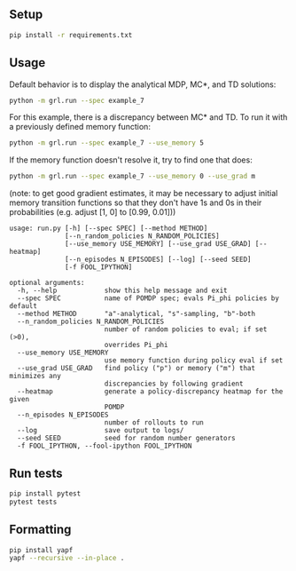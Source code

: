 ## Setup
```bash
pip install -r requirements.txt
```

## Usage

Default behavior is to display the analytical MDP, MC*, and TD solutions:
```bash
python -m grl.run --spec example_7
```

For this example, there is a discrepancy between MC* and TD. To run it with a previously defined memory function:
```bash
python -m grl.run --spec example_7 --use_memory 5
```

If the memory function doesn't resolve it, try to find one that does:
```bash
python -m grl.run --spec example_7 --use_memory 0 --use_grad m
```
(note: to get good gradient estimates, it may be necessary to adjust initial memory transition functions
so that they don't have 1s and 0s in their probabilities (e.g. adjust [1, 0] to [0.99, 0.01]))

```
usage: run.py [-h] [--spec SPEC] [--method METHOD]
              [--n_random_policies N_RANDOM_POLICIES]
              [--use_memory USE_MEMORY] [--use_grad USE_GRAD] [--heatmap]
              [--n_episodes N_EPISODES] [--log] [--seed SEED]
              [-f FOOL_IPYTHON]

optional arguments:
  -h, --help            show this help message and exit
  --spec SPEC           name of POMDP spec; evals Pi_phi policies by default
  --method METHOD       "a"-analytical, "s"-sampling, "b"-both
  --n_random_policies N_RANDOM_POLICIES
                        number of random policies to eval; if set (>0),
                        overrides Pi_phi
  --use_memory USE_MEMORY
                        use memory function during policy eval if set
  --use_grad USE_GRAD   find policy ("p") or memory ("m") that minimizes any
                        discrepancies by following gradient
  --heatmap             generate a policy-discrepancy heatmap for the given
                        POMDP
  --n_episodes N_EPISODES
                        number of rollouts to run
  --log                 save output to logs/
  --seed SEED           seed for random number generators
  -f FOOL_IPYTHON, --fool-ipython FOOL_IPYTHON
```

## Run tests
```bash
pip install pytest
pytest tests
```

## Formatting
```bash
pip install yapf
yapf --recursive --in-place .
```
